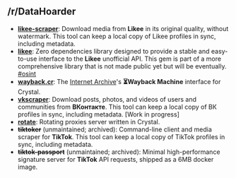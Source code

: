 ## /r/DataHoarder

- [**likee-scraper**](https://github.com/kandayo/likee-scraper): Download media from **Likee** in its original quality, without watermark. This tool can keep a local copy of Likee profiles in sync, including metadata.
- [**likee**](https://github.com/kandayo/likee): Zero dependencies library designed to provide a stable and easy-to-use interface to the **Likee** unofficial API. This gem is part of a more comprehensive library that is not made public yet but will be eventually. [#osint](https://github.com/topics/osint)
- [**wayback.cr**](https://github.com/kandayo/wayback.cr): The [Internet Archive](https://archive.org/)'s **⏳Wayback Machine** interface for Crystal.
- [**vkscraper**](https://github.com/kandayo/vkscraper): Download posts, photos, and videos of users and communities from **ВКонтакте**. This tool can keep a local copy of ВК profiles in sync, including metadata. [Work in progress]
- [**rotate**](https://github.com/kandayo/rotate): Rotating proxies server written in Crystal.
- ~~**tiktoker**~~ (unmaintained; archived): Command-line client and media scraper for **TikTok**. This tool can keep a local copy of TikTok profiles in sync, including metadata.
- ~~**tiktok-passport**~~ (unmaintained; archived): Minimal high-performance signature server for **TikTok** API requests, shipped as a 6MB docker image.
